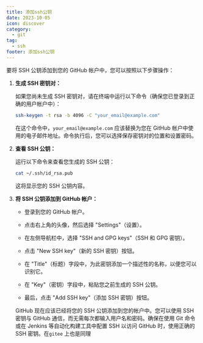 ```yaml
---
title: 添加ssh公钥
date: 2023-10-05
icon: discover
category:
  - git
tag:
  - ssh
footer: 添加ssh公钥
---
```



要将 SSH 公钥添加到您的 GitHub 帐户中，您可以按照以下步骤操作：

1. **生成 SSH 密钥对：**

   如果您尚未生成 SSH 密钥对，请在终端中运行以下命令（确保您已登录到正确的用户帐户中）：

   ```bash
   ssh-keygen -t rsa -b 4096 -C "your_email@example.com"
   ```

   在这个命令中，`your_email@example.com` 应该替换为您在 GitHub 帐户中使用的电子邮件地址。命令执行后，您可以选择保存密钥对的位置和设置密码。

2. **查看 SSH 公钥：**

   运行以下命令来查看您生成的 SSH 公钥：

   ```bash
   cat ~/.ssh/id_rsa.pub
   ```

   这将显示您的 SSH 公钥内容。

3. **将 SSH 公钥添加到 GitHub 帐户：**

   - 登录到您的 GitHub 帐户。

   - 点击右上角的头像，然后选择 "Settings"（设置）。

   - 在左侧导航栏中，选择 "SSH and GPG keys"（SSH 和 GPG 密钥）。

   - 点击 "New SSH key"（新的 SSH 密钥）按钮。

   - 在 "Title"（标题）字段中，为此密钥添加一个描述性的名称，以便您可以识别它。

   - 在 "Key"（密钥）字段中，粘贴您之前生成的 SSH 公钥。

   - 最后，点击 "Add SSH key"（添加 SSH 密钥）按钮。

   GitHub 现在应该已经将您的 SSH 公钥添加到您的帐户中。您可以使用 SSH 密钥与 GitHub 通信，而无需每次都输入用户名和密码。确保在使用 Git 命令或在 Jenkins 等自动化构建工具中配置 SSH 以访问 GitHub 时，使用正确的 SSH 密钥。在`gitee` 上也是同理